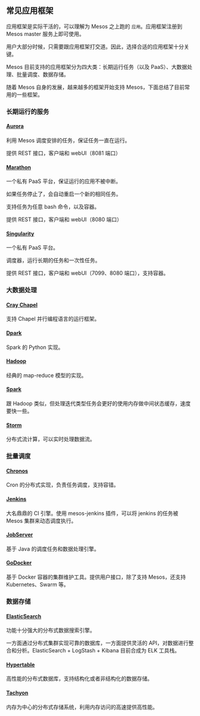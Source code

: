 ## 常见应用框架

应用框架是实际干活的，可以理解为 Mesos 之上跑的 `应用`。应用框架注册到 Mesos master 服务上即可使用。

用户大部分时候，只需要跟应用框架打交道。因此，选择合适的应用框架十分关键。

Mesos 目前支持的应用框架分为四大类：长期运行任务（以及 PaaS）、大数据处理、批量调度、数据存储。

随着 Mesos 自身的发展，越来越多的框架开始支持 Mesos，下面总结了目前常用的一些框架。

### 长期运行的服务

#### [Aurora](http://aurora.incubator.apache.org)

利用 Mesos 调度安排的任务，保证任务一直在运行。

提供 REST 接口，客户端和 webUI（8081 端口）

#### [Marathon](https://github.com/mesosphere/marathon)

一个私有 PaaS 平台，保证运行的应用不被中断。

如果任务停止了，会自动重启一个新的相同任务。

支持任务为任意 bash 命令，以及容器。

提供 REST 接口，客户端和 webUI（8080 端口）

#### [Singularity](https://github.com/HubSpot/Singularity)

一个私有 PaaS 平台。

调度器，运行长期的任务和一次性任务。

提供 REST 接口，客户端和 webUI（7099、8080 端口），支持容器。

### 大数据处理
#### [Cray Chapel](https://github.com/nqn/mesos-chapel)

支持 Chapel 并行编程语言的运行框架。

#### [Dpark](https://github.com/douban/dpark)

Spark 的 Python 实现。

#### [Hadoop](https://github.com/mesos/hadoop)

经典的 map-reduce 模型的实现。

#### [Spark](http://spark.apache.org)

跟 Hadoop 类似，但处理迭代类型任务会更好的使用内存做中间状态缓存，速度要快一些。

#### [Storm](https://github.com/mesos/storm)

分布式流计算，可以实时处理数据流。

### 批量调度
#### [Chronos](https://github.com/airbnb/chronos)

Cron 的分布式实现，负责任务调度，支持容错。

#### [Jenkins](https://github.com/jenkinsci/mesos-plugin)

大名鼎鼎的 CI 引擎。使用 mesos-jenkins 插件，可以将 jenkins 的任务被 Mesos 集群来动态调度执行。

#### [JobServer](http://www.grandlogic.com/content/html_docs/jobserver.html)

基于 Java 的调度任务和数据处理引擎。

#### [GoDocker](https://bitbucket.org/osallou/go-docker)

基于 Docker 容器的集群维护工具。提供用户接口，除了支持 Mesos，还支持 Kubernetes、Swarm 等。

### 数据存储

#### [ElasticSearch](https://github.com/mesos/elasticsearch)

功能十分强大的分布式数据搜索引擎。

一方面通过分布式集群实现可靠的数据库，一方面提供灵活的 API，对数据进行整合和分析。ElasticSearch + LogStash + Kibana 目前合成为 ELK 工具栈。

#### [Hypertable](https://code.google.com/p/hypertable)

高性能的分布式数据库，支持结构化或者非结构化的数据存储。

#### [Tachyon](http://tachyon-project.org/)

内存为中心的分布式存储系统，利用内存访问的高速提供高性能。
